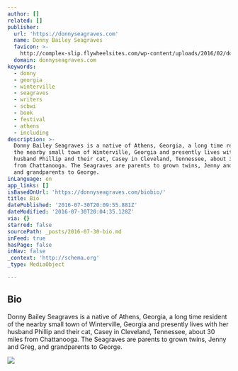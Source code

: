 ```yaml
---
author: []
related: []
publisher:
  url: 'https://donnyseagraves.com'
  name: Donny Bailey Seagraves
  favicon: >-
    http://complex-slip.flywheelsites.com/wp-content/uploads/2016/02/donnyflavicon5292011.png
  domain: donnyseagraves.com
keywords:
  - donny
  - georgia
  - winterville
  - seagraves
  - writers
  - scbwi
  - book
  - festival
  - athens
  - including
description: >-
  Donny Bailey Seagraves is a native of Athens, Georgia, a long time resident of
  the nearby small town of Winterville, Georgia and presently lives with her
  husband Phillip and their cat, Casey in Cleveland, Tennessee, about 30 miles
  from Chattanooga. The Seagraves are parents to grown twins, Jenny and Greg,
  and grandparents to George.
inLanguage: en
app_links: []
isBasedOnUrl: 'https://donnyseagraves.com/biobio/'
title: Bio
datePublished: '2016-07-30T20:09:55.881Z'
dateModified: '2016-07-30T20:04:35.128Z'
via: {}
starred: false
sourcePath: _posts/2016-07-30-bio.md
inFeed: true
hasPage: false
inNav: false
_context: 'http://schema.org'
_type: MediaObject

---
```

<article style=""><h1>Bio</h1><p>Donny Bailey Seagraves is a native of Athens, Georgia, a long time resident of the nearby small town of Winterville, Georgia and presently lives with her husband Phillip and their cat, Casey in Cleveland, Tennessee, about 30 miles from Chattanooga. The Seagraves are parents to grown twins, Jenny and Greg, and grandparents to George.</p><img src="http://complex-slip.flywheelsites.com/wp-content/uploads/2016/02/donnyflavicon5292011-300x214.png" /></article>